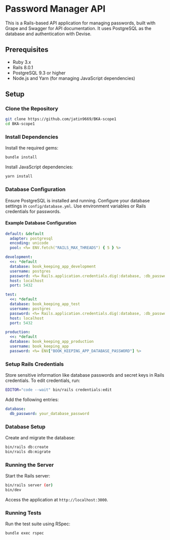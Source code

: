 # Password Manager API

This is a Rails-based API application for managing passwords, built with Grape and Swagger for API documentation. It uses PostgreSQL as the database and authentication with Devise.

## Prerequisites

- Ruby 3.x
- Rails 8.0.1
- PostgreSQL 9.3 or higher
- Node.js and Yarn (for managing JavaScript dependencies)

## Setup

### Clone the Repository

```bash
git clone https://github.com/jatin9669/BKA-scope1
cd BKA-scope1
```

### Install Dependencies

Install the required gems:

```bash
bundle install
```

Install JavaScript dependencies:

```bash
yarn install
```

### Database Configuration

Ensure PostgreSQL is installed and running. Configure your database settings in `config/database.yml`. Use environment variables or Rails credentials for passwords.
#### Example Database Configuration

```yaml
default: &default
  adapter: postgresql
  encoding: unicode
  pool: <%= ENV.fetch("RAILS_MAX_THREADS") { 5 } %>

development:
  <<: *default
  database: book_keeping_app_development
  username: postgres
  password: <%= Rails.application.credentials.dig(:database, :db_password) %>
  host: localhost
  port: 5432

test:
  <<: *default
  database: book_keeping_app_test
  username: postgres
  password: <%= Rails.application.credentials.dig(:database, :db_password %>
  host: localhost
  port: 5432

production:
  <<: *default
  database: book_keeping_app_production
  username: book_keeping_app
  password: <%= ENV["BOOK_KEEPING_APP_DATABASE_PASSWORD"] %>
```

### Setup Rails Credentials

Store sensitive information like database passwords and secret keys in Rails credentials. To edit credentials, run:

```bash
EDITOR="code --wait" bin/rails credentials:edit
```

Add the following entries:

```yaml
database:
  db_password: your_database_password
```

### Database Setup

Create and migrate the database:

```bash
bin/rails db:create
bin/rails db:migrate
```

### Running the Server

Start the Rails server:

```bash
bin/rails server (or)
bin/dev
```

Access the application at `http://localhost:3000`.


### Running Tests

Run the test suite using RSpec:

```bash
bundle exec rspec
```
